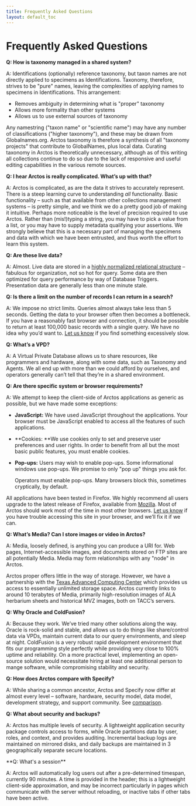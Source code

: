 ```yaml
---
title: Frequently Asked Questions
layout: default_toc
---
```


# Frequently Asked Questions


**Q: How is taxonomy managed in a shared system?**

A: Identifications (optionally) reference taxonomy, but taxon names are
not directly applied to specimens as Identifications. Taxonomy,
therefore, strives to be "pure" names, leaving the complexities of
applying names to specimens in Identifications. This arrangement:

-   Removes ambiguity in determining what is "proper" taxonomy
-   Allows more formality than other systems
-   Allows us to use external sources of taxonomy

Any namestring ("taxon name" or "scientific name") may have any number
of classifications ("higher taxonomy"), and these may be drawn from
Globalnames.org. Arctos taxonomy is therefore a synthesis of all
"taxonomy projects" that contribute to GlobalNames, plus local data.
Curating taxonomy in Arctos is theoretically unnecessary, although as of
this writing all collections continue to do so due to the lack of
responsive and useful editing capabilities in the various remote
sources.

**Q: I hear Arctos is really complicated. What’s up with that?**

A: Arctos is complicated, as are the data it strives to accurately
represent. There is a steep learning curve to understanding *all*
functionality. Basic functionality – such as that available from other
collections management systems – is pretty simple, and we think we do a
pretty good job of making it intuitive. Perhaps more noticeable is the
level of precision required to use Arctos. Rather than (mis!)typing a
string, you may have to pick a value from a list, or you may have to
supply metadata qualifying your assertions. We strongly believe that
this is a necessary part of managing the specimens and data with which
we have been entrusted, and thus worth the effort to learn this system.

**Q: Are these live data?**

A: Almost. Live data are stored in a [highly normalized relational
structure](http://code.google.com/p/arctos/downloads/list) – fabulous
for organization, not so hot for query. Some data are then optimized for
query performance by way of Database Triggers. Presentation data are
generally less than one minute stale.

**Q: Is there a limit on the number of records I can return in a
search?**

A: We impose no strict limits. Queries almost always take less than 5
seconds. Getting the data to your browser often then becomes a
bottleneck. If you have a reasonably fast browser and connection, it
should be possible to return at least 100,000 basic records with a
single query. We have no idea why you’d want to. [Let us
know](http://arctos.database.museum/contact.cfm) if you find something
excessively slow.

**Q: What’s a VPD?**

A: A Virtual Private Database allows us to share resources, like
programmers and hardware, along with some data, such as Taxonomy and
Agents. We all end up with more than we could afford by ourselves, and
operators generally can’t tell that they’re in a shared environment.

**Q: Are there specific system or browser requirements?**

A: We attempt to keep the client-side of Arctos applications as generic
as possible, but we have made some exceptions:

-   **JavaScript:** We have used JavaScript throughout the applications.
    Your browser must be JavaScript enabled to access all the features
    of such applications.
-   **Cookies: **We use cookies only to set and preserve user
    preferences and user rights. In order to benefit from all but the
    most basic public features, you must enable cookies.
-   **Pop-ups:** Users may wish to enable pop-ups. Some informational
    windows use pop-ups. We promise to only "pop up" things you ask
    for.

    Operators must enable pop-ups. Many browsers block this, sometimes
    cryptically, by default.

All applications have been tested in Firefox. We highly recommend all
users upgrade to the latest release of Firefox, available
from [Mozilla](http://www.mozilla.com/firefox/). Most of Arctos should
work most of the time in most other browsers. [Let us
know](http://arctos.database.museum/contact.cfm) if you have trouble
accessing this site in your browser, and we’ll fix it if we can.

**Q: What’s Media? Can I store images or video in Arctos?**

A: Media, loosely defined, is anything you can produce a URI for. Web
pages, Internet-accessible images, and documents stored on FTP sites are
all potentially Media. Media may form relationships with any "node" in
Arctos.

Arctos proper offers little in the way of storage. However, we have a
partnership with the [Texas Advanced Computing
Center](http://www.tacc.utexas.edu/) which provides us access to
essentially unlimited storage space. Arctos currently links to around 10
terabytes of Media, primarily high-resolution images of ALA herbarium
sheets and historical MVZ images, both on TACC’s servers.

**Q: Why Oracle and ColdFusion?**

A: Because they work. We’ve tried many other solutions along the way.
Oracle is rock-solid and stable, and allows us to do things like
share/control data via VPDs, maintain current data to our query
environments, and sleep at night. ColdFusion is a very robust rapid
development environment that fits our programming style perfectly while
providing very close to 100% uptime and reliability. On a more practical
level, implementing an open-source solution would necessitate hiring at
least one additional person to mange software, while compromising
stability and security.

**Q: How does Arctos compare with Specify?**

A: While sharing a common ancestor, Arctos and Specify now differ at
almost every level – software, hardware, security model, data model,
development strategy, and support community.
See [comparison](http://arctos.database.museum/info/avs.html).

**Q: What about security and backups?**

A: Arctos has multiple levels of security. A lightweight application
security package controls access to forms, while Oracle partitions data
by user, roles, and context, and provides auditing. Incremental backup
logs are maintained on mirrored disks, and daily backups are maintained
in 3 geographically separate secure locations.


<a name="session">
**Q: What's a session**

A: Arctos will automatically log users out after a pre-determined timespan, currently 90 minutes. A time is provided in the header; this is a lightweight 
client-side approximation, and may be incorrect particularly in pages which communicate with the server without reloading, or inactive tabs if other tabs have
been active.
